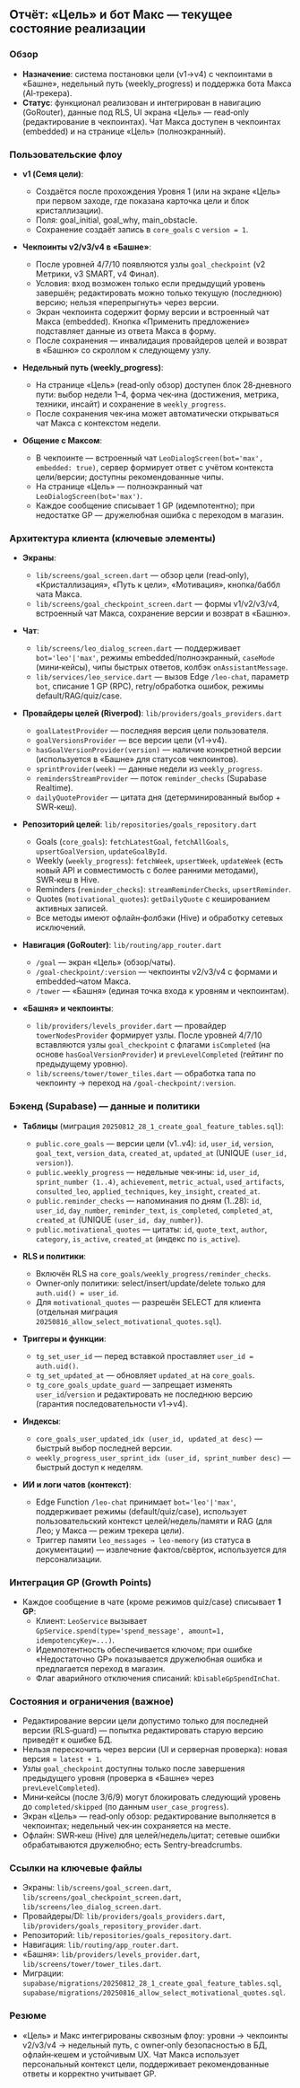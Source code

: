 ## Отчёт: «Цель» и бот Макс — текущее состояние реализации

### Обзор
- **Назначение**: система постановки цели (v1→v4) с чекпоинтами в «Башне», недельный путь (weekly_progress) и поддержка бота Макса (AI‑трекера).
- **Статус**: функционал реализован и интегрирован в навигацию (GoRouter), данные под RLS, UI экрана «Цель» — read‑only (редактирование в чекпоинтах). Чат Макса доступен в чекпоинтах (embedded) и на странице «Цель» (полноэкранный).

### Пользовательские флоу
- **v1 (Семя цели)**:
  - Создаётся после прохождения Уровня 1 (или на экране «Цель» при первом заходе, где показана карточка цели и блок кристаллизации).
  - Поля: goal_initial, goal_why, main_obstacle.
  - Сохранение создаёт запись в `core_goals` с `version = 1`.

- **Чекпоинты v2/v3/v4 в «Башне»**:
  - После уровней 4/7/10 появляются узлы `goal_checkpoint` (v2 Метрики, v3 SMART, v4 Финал).
  - Условия: вход возможен только если предыдущий уровень завершён; редактировать можно только текущую (последнюю) версию; нельзя «перепрыгнуть» через версии.
  - Экран чекпоинта содержит форму версии и встроенный чат Макса (embedded). Кнопка «Применить предложение» подставляет данные из ответа Макса в форму.
  - После сохранения — инвалидация провайдеров целей и возврат в «Башню» со скроллом к следующему узлу.

- **Недельный путь (weekly_progress)**:
  - На странице «Цель» (read‑only обзор) доступен блок 28‑дневного пути: выбор недели 1–4, форма чек‑ина (достижения, метрика, техники, инсайт) и сохранение в `weekly_progress`.
  - После сохранения чек‑ина может автоматически открываться чат Макса с контекстом недели.

- **Общение с Максом**:
  - В чекпоинте — встроенный чат `LeoDialogScreen(bot='max', embedded: true)`, сервер формирует ответ с учётом контекста цели/версии; доступны рекомендованные чипы.
  - На странице «Цель» — полноэкранный чат `LeoDialogScreen(bot='max')`.
  - Каждое сообщение списывает 1 GP (идемпотентно); при недостатке GP — дружелюбная ошибка с переходом в магазин.

### Архитектура клиента (ключевые элементы)
- **Экраны**:
  - `lib/screens/goal_screen.dart` — обзор цели (read‑only), «Кристаллизация», «Путь к цели», «Мотивация», кнопка/баббл чата Макса.
  - `lib/screens/goal_checkpoint_screen.dart` — формы v1/v2/v3/v4, встроенный чат Макса, сохранение версии и возврат в «Башню».

- **Чат**:
  - `lib/screens/leo_dialog_screen.dart` — поддерживает `bot='leo'|'max'`, режимы embedded/полноэкранный, `caseMode` (мини‑кейсы), чипы быстрых ответов, колбэк `onAssistantMessage`.
  - `lib/services/leo_service.dart` — вызов Edge `/leo-chat`, параметр `bot`, списание 1 GP (RPC), retry/обработка ошибок, режимы default/RAG/quiz/case.

- **Провайдеры целей (Riverpod)**: `lib/providers/goals_providers.dart`
  - `goalLatestProvider` — последняя версия цели пользователя.
  - `goalVersionsProvider` — все версии цели (v1→v4).
  - `hasGoalVersionProvider(version)` — наличие конкретной версии (используется в «Башне» для статусов чекпоинтов).
  - `sprintProvider(week)` — данные недели из `weekly_progress`.
  - `remindersStreamProvider` — поток `reminder_checks` (Supabase Realtime).
  - `dailyQuoteProvider` — цитата дня (детерминированный выбор + SWR‑кеш).

- **Репозиторий целей**: `lib/repositories/goals_repository.dart`
  - Goals (`core_goals`): `fetchLatestGoal`, `fetchAllGoals`, `upsertGoalVersion`, `updateGoalById`.
  - Weekly (`weekly_progress`): `fetchWeek`, `upsertWeek`, `updateWeek` (есть новый API и совместимость с более ранними методами), SWR‑кеш в Hive.
  - Reminders (`reminder_checks`): `streamReminderChecks`, `upsertReminder`.
  - Quotes (`motivational_quotes`): `getDailyQuote` с кешированием активных записей.
  - Все методы имеют офлайн‑фолбэки (Hive) и обработку сетевых исключений.

- **Навигация (GoRouter)**: `lib/routing/app_router.dart`
  - `/goal` — экран «Цель» (обзор/чаты).
  - `/goal-checkpoint/:version` — чекпоинты v2/v3/v4 с формами и embedded‑чатом Макса.
  - `/tower` — «Башня» (единая точка входа к уровням и чекпоинтам).

- **«Башня» и чекпоинты**:
  - `lib/providers/levels_provider.dart` — провайдер `towerNodesProvider` формирует узлы. После уровней 4/7/10 вставляются узлы `goal_checkpoint` с флагами `isCompleted` (на основе `hasGoalVersionProvider`) и `prevLevelCompleted` (гейтинг по предыдущему уровню).
  - `lib/screens/tower/tower_tiles.dart` — обработка тапа по чекпоинту → переход на `/goal-checkpoint/:version`.

### Бэкенд (Supabase) — данные и политики
- **Таблицы** (миграция `20250812_28_1_create_goal_feature_tables.sql`):
  - `public.core_goals` — версии цели (v1..v4): `id`, `user_id`, `version`, `goal_text`, `version_data`, `created_at`, `updated_at` (UNIQUE `(user_id, version)`).
  - `public.weekly_progress` — недельные чек‑ины: `id`, `user_id`, `sprint_number (1..4)`, `achievement`, `metric_actual`, `used_artifacts`, `consulted_leo`, `applied_techniques`, `key_insight`, `created_at`.
  - `public.reminder_checks` — напоминания по дням (1..28): `id`, `user_id`, `day_number`, `reminder_text`, `is_completed`, `completed_at`, `created_at` (UNIQUE `(user_id, day_number)`).
  - `public.motivational_quotes` — цитаты: `id`, `quote_text`, `author`, `category`, `is_active`, `created_at` (индекс по `is_active`).

- **RLS и политики**:
  - Включён RLS на `core_goals/weekly_progress/reminder_checks`.
  - Owner‑only политики: select/insert/update/delete только для `auth.uid() = user_id`.
  - Для `motivational_quotes` — разрешён SELECT для клиента (отдельная миграция `20250816_allow_select_motivational_quotes.sql`).

- **Триггеры и функции**:
  - `tg_set_user_id` — перед вставкой проставляет `user_id = auth.uid()`.
  - `tg_set_updated_at` — обновляет `updated_at` на `core_goals`.
  - `tg_core_goals_update_guard` — запрещает изменять `user_id`/`version` и редактировать не последнюю версию (гарантия последовательности v1→v4).

- **Индексы**:
  - `core_goals_user_updated_idx (user_id, updated_at desc)` — быстрый выбор последней версии.
  - `weekly_progress_user_sprint_idx (user_id, sprint_number desc)` — быстрый доступ к неделям.

- **ИИ и логи чатов (контекст)**:
  - Edge Function `/leo-chat` принимает `bot='leo'|'max'`, поддерживает режимы (default/quiz/case), использует пользовательский контекст целей/недель/памяти и RAG (для Лео; у Макса — режим трекера цели).
  - Триггер памяти `leo_messages → leo-memory` (из статуса в документации) — извлечение фактов/свёрток, используется для персонализации.

### Интеграция GP (Growth Points)
- Каждое сообщение в чате (кроме режимов quiz/case) списывает **1 GP**:
  - Клиент: `LeoService` вызывает `GpService.spend(type='spend_message', amount=1, idempotencyKey=...)`.
  - Идемпотентность обеспечивается ключом; при ошибке «Недостаточно GP» показывается дружелюбная ошибка и предлагается переход в магазин.
  - Флаг аварийного отключения списаний: `kDisableGpSpendInChat`.

### Состояния и ограничения (важное)
- Редактирование версии цели допустимо только для последней версии (RLS‑guard) — попытка редактировать старую версию приведёт к ошибке БД.
- Нельзя перескочить через версии (UI и серверная проверка): новая версия = `latest + 1`.
- Узлы `goal_checkpoint` доступны только после завершения предыдущего уровня (проверка в «Башне» через `prevLevelCompleted`).
- Мини‑кейсы (после 3/6/9) могут блокировать следующий уровень до `completed/skipped` (по данным `user_case_progress`).
- Экран «Цель» — read‑only обзор: редактирование выполняется в чекпоинтах; недельный чек‑ин сохраняется на месте.
- Офлайн: SWR‑кеш (Hive) для целей/недель/цитат; сетевые ошибки обрабатываются дружелюбно; есть Sentry‑breadcrumbs.

### Ссылки на ключевые файлы
- Экраны: `lib/screens/goal_screen.dart`, `lib/screens/goal_checkpoint_screen.dart`, `lib/screens/leo_dialog_screen.dart`.
- Провайдеры/DI: `lib/providers/goals_providers.dart`, `lib/providers/goals_repository_provider.dart`.
- Репозиторий: `lib/repositories/goals_repository.dart`.
- Навигация: `lib/routing/app_router.dart`.
- «Башня»: `lib/providers/levels_provider.dart`, `lib/screens/tower/tower_tiles.dart`.
- Миграции: `supabase/migrations/20250812_28_1_create_goal_feature_tables.sql`, `supabase/migrations/20250816_allow_select_motivational_quotes.sql`.

### Резюме
- «Цель» и Макс интегрированы сквозным флоу: уровни → чекпоинты v2/v3/v4 → недельный путь, с owner‑only безопасностью в БД, офлайн‑кешем и устойчивым UX. Чат Макса использует персональный контекст цели, поддерживает рекомендованные ответы и корректно учитывает GP.


